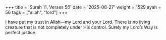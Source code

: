 +++
title = 'Surah 11, Verses 56'
date = '2025-08-27'
weight = 1529
ayah = 56
tags = ["allah", "lord"]
+++

I have put my trust in Allah—my Lord and your Lord. There is no living creature that is not completely under His control. Surely my Lord’s Way is perfect justice.